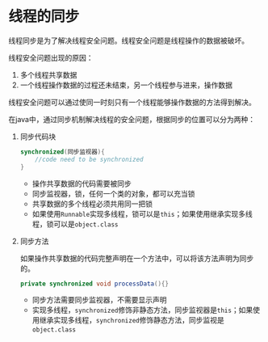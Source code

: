 # 线程的同步

线程同步是为了解决线程安全问题。线程安全问题是线程操作的数据被破坏。

线程安全问题出现的原因：

1. 多个线程共享数据
2. 一个线程操作数据的过程还未结束，另一个线程参与进来，操作数据

线程安全问题可以通过使同一时刻只有一个线程能够操作数据的方法得到解决。

在java中，通过同步机制解决线程的安全问题，根据同步的位置可以分为两种：

1. 同步代码块

   ```java
   synchronized(同步监视器){
       //code need to be synchronized 
   }
   ```

   * 操作共享数据的代码需要被同步
   * 同步监视器，锁，任何一个类的对象，都可以充当锁
   * 共享数据的多个线程必须共用同一把锁
   * 如果使用`Runnable`实现多线程，锁可以是`this`；如果使用继承实现多线程，锁可以是`object.class`

2. 同步方法

   如果操作共享数据的代码完整声明在一个方法中，可以将该方法声明为同步的。

   ```java
   private synchronized void processData(){}
   ```

   * 同步方法需要同步监视器，不需要显示声明
   * 实现多线程，`synchronized`修饰非静态方法，同步监视器是`this`；如果使用继承实现多线程，`synchronized`修饰静态方法，同步监视是`object.class`